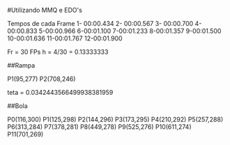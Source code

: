#Utilizando MMQ e EDO's

Tempos de cada Frame
1- 00:00.434
2- 00:00.567
3- 00:00.700
4-00:00.833
5-00:00.966
6-00:01.100
7-00:01.233
8-00:01.357
9-00:01.500
10-00:01.636
11-00:01.767
12-00:01.900

Fr = 30 FPs
h = 4/30 = 0.13333333

##Rampa

P1(95,277)
P2(708,246)

teta = 0.0342443566499938381959

##Bola

P0(116,300)
P1(125,298)
P2(144,296)
P3(173,295)
P4(210,292)
P5(257,288)
P6(313,284)
P7(378,281)
P8(449,278)
P9(525,276)
P10(611,274)
P11(701,269)



